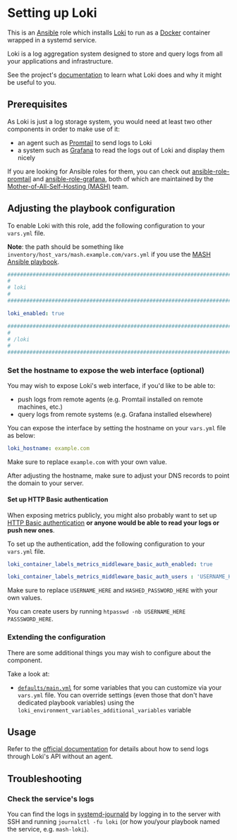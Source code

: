 <!--
SPDX-FileCopyrightText: 2020 - 2024 MDAD project contributors
SPDX-FileCopyrightText: 2020 - 2024 Slavi Pantaleev
SPDX-FileCopyrightText: 2020 Aaron Raimist
SPDX-FileCopyrightText: 2020 Chris van Dijk
SPDX-FileCopyrightText: 2020 Dominik Zajac
SPDX-FileCopyrightText: 2020 Mickaël Cornière
SPDX-FileCopyrightText: 2022 François Darveau
SPDX-FileCopyrightText: 2022 Julian Foad
SPDX-FileCopyrightText: 2022 Warren Bailey
SPDX-FileCopyrightText: 2023 Antonis Christofides
SPDX-FileCopyrightText: 2023 Felix Stupp
SPDX-FileCopyrightText: 2023 Julian-Samuel Gebühr
SPDX-FileCopyrightText: 2023 Pierre 'McFly' Marty
SPDX-FileCopyrightText: 2024 Tiz
SPDX-FileCopyrightText: 2024 - 2025 Suguru Hirahara

SPDX-License-Identifier: AGPL-3.0-or-later
-->

# Setting up Loki

This is an [Ansible](https://www.ansible.com/) role which installs [Loki](https://grafana.com/oss/loki/) to run as a [Docker](https://www.docker.com/) container wrapped in a systemd service.

Loki is a log aggregation system designed to store and query logs from all your applications and infrastructure.

See the project's [documentation](https://grafana.com/docs/loki/latest/) to learn what Loki does and why it might be useful to you.

## Prerequisites

As Loki is just a log storage system, you would need at least two other components in order to make use of it:

- an agent such as [Promtail](https://grafana.com/docs/loki/latest/send-data/promtail/) to send logs to Loki
- a system such as [Grafana](https://grafana.com/) to read the logs out of Loki and display them nicely

If you are looking for Ansible roles for them, you can check out [ansible-role-promtail](https://github.com/mother-of-all-self-hosting/ansible-role-promtail) and [ansible-role-grafana](https://github.com/mother-of-all-self-hosting/ansible-role-grafana), both of which are maintained by the [Mother-of-All-Self-Hosting (MASH)](https://github.com/mother-of-all-self-hosting) team.

## Adjusting the playbook configuration

To enable Loki with this role, add the following configuration to your `vars.yml` file.

**Note**: the path should be something like `inventory/host_vars/mash.example.com/vars.yml` if you use the [MASH Ansible playbook](https://github.com/mother-of-all-self-hosting/mash-playbook).

```yaml
########################################################################
#                                                                      #
# loki                                                                 #
#                                                                      #
########################################################################

loki_enabled: true

########################################################################
#                                                                      #
# /loki                                                                #
#                                                                      #
########################################################################
```

### Set the hostname to expose the web interface (optional)

You may wish to expose Loki's web interface, if you'd like to be able to:

- push logs from remote agents (e.g. Promtail installed on remote machines, etc.)
- query logs from remote systems (e.g. Grafana installed elsewhere)

You can expose the interface by setting the hostname on your `vars.yml` file as below:

```yaml
loki_hostname: example.com
```

Make sure to replace `example.com` with your own value.

After adjusting the hostname, make sure to adjust your DNS records to point the domain to your server.

#### Set up HTTP Basic authentication

When exposing metrics publicly, you might also probably want to set up [HTTP Basic authentication](https://developer.mozilla.org/en-US/docs/Web/HTTP/Authentication) **or anyone would be able to read your logs or push new ones**.

To set up the authentication, add the following configuration to your `vars.yml` file.

```yaml
loki_container_labels_metrics_middleware_basic_auth_enabled: true

loki_container_labels_metrics_middleware_basic_auth_users : 'USERNAME_HERE:HASHED_PASSWORD_HERE'
```

Make sure to replace `USERNAME_HERE` and `HASHED_PASSWORD_HERE` with your own values.

You can create users by running `htpasswd -nb USERNAME_HERE PASSSWORD_HERE`.

### Extending the configuration

There are some additional things you may wish to configure about the component.

Take a look at:

- [`defaults/main.yml`](../defaults/main.yml) for some variables that you can customize via your `vars.yml` file. You can override settings (even those that don't have dedicated playbook variables) using the `loki_environment_variables_additional_variables` variable

## Usage

Refer to the [official documentation](https://grafana.com/docs/loki/latest/reference/api/#post-lokiapiv1push) for details about how to send logs through Loki's API without an agent.

## Troubleshooting

### Check the service's logs

You can find the logs in [systemd-journald](https://www.freedesktop.org/software/systemd/man/systemd-journald.service.html) by logging in to the server with SSH and running `journalctl -fu loki` (or how you/your playbook named the service, e.g. `mash-loki`).
